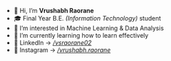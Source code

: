 - 👋 Hi, I’m **Vrushabh Raorane**
- 🎓 Final Year B.E. *(Information Technology)* student
- 👀 I’m interested in Machine Learning & Data Analysis
- 🌱 I’m currently learning how to learn effectively
- 🎯 LinkedIn -> <a href="https://www.linkedin.com/in/vsraorane02/" target="_blank"><i>/vsraorane02</i></a>
- 🎊 Instagram -> <a href="https://www.instagram.com/vrushabh.raorane/" target="_blank"><i>/vrushabh.raorane</i></a>
<!---
Vrushabh6300/Vrushabh6300 is a ✨ special ✨ repository because its `README.md` (this file) appears on your GitHub profile.
You can click the Preview link to take a look at your changes.
--->

